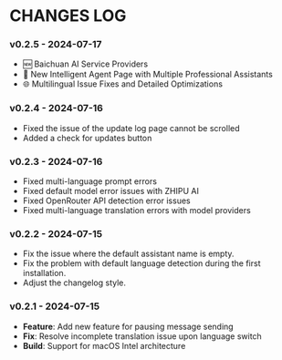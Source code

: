 # CHANGES LOG

### v0.2.5 - 2024-07-17

- 🆕 Baichuan AI Service Providers
- 📢 New Intelligent Agent Page with Multiple Professional Assistants
- 🌐 Multilingual Issue Fixes and Detailed Optimizations

### v0.2.4 - 2024-07-16

- Fixed the issue of the update log page cannot be scrolled
- Added a check for updates button

### v0.2.3 - 2024-07-16

- Fixed multi-language prompt errors
- Fixed default model error issues with ZHIPU AI
- Fixed OpenRouter API detection error issues
- Fixed multi-language translation errors with model providers

### v0.2.2 - 2024-07-15

- Fix the issue where the default assistant name is empty.
- Fix the problem with default language detection during the first installation.
- Adjust the changelog style.

### v0.2.1 - 2024-07-15

- **Feature**: Add new feature for pausing message sending
- **Fix**: Resolve incomplete translation issue upon language switch
- **Build**: Support for macOS Intel architecture
